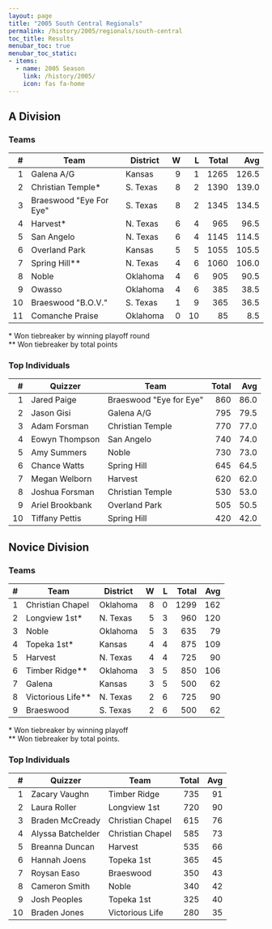 ```yaml
---
layout: page
title: "2005 South Central Regionals"
permalink: /history/2005/regionals/south-central
toc_title: Results
menubar_toc: true
menubar_toc_static:
- items:
  - name: 2005 Season
    link: /history/2005/
    icon: fas fa-home
---
```


## A Division

### Teams

|    # | Team                    | District |    W |    L | Total |   Avg |
| ---: | ----------------------- | -------- | ---: | ---: | ----: | ----: |
|    1 | Galena A/G              | Kansas   |    9 |    1 |  1265 | 126.5 |
|    2 | Christian Temple*       | S. Texas |    8 |    2 |  1390 | 139.0 |
|    3 | Braeswood "Eye For Eye" | S. Texas |    8 |    2 |  1345 | 134.5 |
|    4 | Harvest*                | N. Texas |    6 |    4 |   965 |  96.5 |
|    5 | San Angelo              | N. Texas |    6 |    4 |  1145 | 114.5 |
|    6 | Overland Park           | Kansas   |    5 |    5 |  1055 | 105.5 |
|    7 | Spring Hill**           | N. Texas |    4 |    6 |  1060 | 106.0 |
|    8 | Noble                   | Oklahoma |    4 |    6 |   905 |  90.5 |
|    9 | Owasso                  | Oklahoma |    4 |    6 |   385 |  38.5 |
|   10 | Braeswood "B.O.V."      | S. Texas |    1 |    9 |   365 |  36.5 |
|   11 | Comanche Praise         | Oklahoma |    0 |   10 |    85 |   8.5 |

\* Won tiebreaker by winning playoff round\
\*\* Won tiebreaker by total points

### Top Individuals

|    # | Quizzer         | Team                    | Total |  Avg |
| ---: | --------------- | ----------------------- | ----: | ---: |
|    1 | Jared Paige     | Braeswood "Eye for Eye" |   860 | 86.0 |
|    2 | Jason Gisi      | Galena A/G              |   795 | 79.5 |
|    3 | Adam Forsman    | Christian Temple        |   770 | 77.0 |
|    4 | Eowyn Thompson  | San Angelo              |   740 | 74.0 |
|    5 | Amy Summers     | Noble                   |   730 | 73.0 |
|    6 | Chance Watts    | Spring Hill             |   645 | 64.5 |
|    7 | Megan Welborn   | Harvest                 |   620 | 62.0 |
|    8 | Joshua Forsman  | Christian Temple        |   530 | 53.0 |
|    9 | Ariel Brookbank | Overland Park           |   505 | 50.5 |
|   10 | Tiffany Pettis  | Spring Hill             |   420 | 42.0 |

## Novice Division

### Teams

|    # | Team              | District |    W |    L | Total |  Avg |
| ---: | ----------------- | -------- | ---: | ---: | ----: | ---: |
|    1 | Christian Chapel  | Oklahoma |    8 |    0 |  1299 |  162 |
|    2 | Longview 1st*     | N. Texas |    5 |    3 |   960 |  120 |
|    3 | Noble             | Oklahoma |    5 |    3 |   635 |   79 |
|    4 | Topeka 1st*       | Kansas   |    4 |    4 |   875 |  109 |
|    5 | Harvest           | N. Texas |    4 |    4 |   725 |   90 |
|    6 | Timber Ridge**    | Oklahoma |    3 |    5 |   850 |  106 |
|    7 | Galena            | Kansas   |    3 |    5 |   500 |   62 |
|    8 | Victorious Life** | N. Texas |    2 |    6 |   725 |   90 |
|    9 | Braeswood         | S. Texas |    2 |    6 |   500 |   62 |

\* Won tiebreaker by winning playoff\
\*\* Won tiebreaker by total points.

### Top Individuals

|    # | Quizzer           | Team             | Total |  Avg |
| ---: | ----------------- | ---------------- | ----: | ---: |
|    1 | Zacary Vaughn     | Timber Ridge     |   735 |   91 |
|    2 | Laura Roller      | Longview 1st     |   720 |   90 |
|    3 | Braden McCready   | Christian Chapel |   615 |   76 |
|    4 | Alyssa Batchelder | Christian Chapel |   585 |   73 |
|    5 | Breanna Duncan    | Harvest          |   535 |   66 |
|    6 | Hannah Joens      | Topeka 1st       |   365 |   45 |
|    7 | Roysan Easo       | Braeswood        |   350 |   43 |
|    8 | Cameron Smith     | Noble            |   340 |   42 |
|    9 | Josh Peoples      | Topeka 1st       |   325 |   40 |
|   10 | Braden Jones      | Victorious Life  |   280 |   35 |

